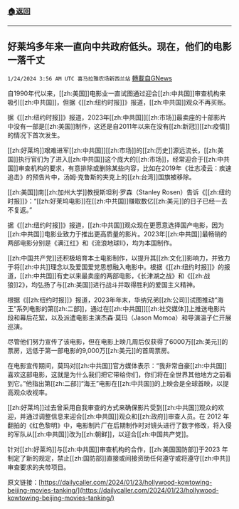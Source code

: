###  [:house:返回](README.md)
---


## 好莱坞多年来一直向中共政府低头。现在，他们的电影一落千丈
`1/24/2024 3:56 AM UTC 喜马拉雅农场新西兰站` [轉載自GNews](https://gnews.org/articles/2247728)

自1990年代以来，[[zh:美国]]电影业一直试图通过迎合[[zh:中共国]]审查机构来吸引[[zh:中共国]]，但据《[[zh:纽约时报]]》报道，[[zh:中共国]]观众不再买账。

据《[[zh:纽约时报]]》报道，2023年[[zh:中共国]][[zh:市场]]最卖座的十部影片中没有一部是[[zh:美国]]制作，这还是自2011年以来在没有[[zh:新冠]][[zh:疫情]]的情况下首次发生。

[[zh:好莱坞]]艰难进军[[zh:中共国]][[zh:市场]]的[[zh:历史]]源远流长，[[zh:美国]]执行官们为了进入[[zh:中共国]]这个庞大的[[zh:市场]]，经常迎合于[[zh:中共国]]审查机构的要求，有意排除或删除某些内容，比如在2019年《壮志凌云：疾速追击》的预告片中，汤姆·克鲁斯的夹克上的[[zh:台湾]]国旗被移除。

[[zh:美国]]南[[zh:加州大学]]教授斯坦利·罗森（Stanley Rosen）告诉《[[zh:纽约时报]]》：“[[zh:好莱坞电影]]在[[zh:中共国]]赚取数亿[[zh:美元]]的日子已经一去不复返。”

据《[[zh:纽约时报]]》报道，[[zh:中共国]]观众现在更愿意选择国产电影，因为[[zh:中共国]]电影业致力于推出更高质量的影片。2023年[[zh:中共国]]最畅销的两部电影分别是《满江红》和《流浪地球II》，均为本国制作。

[[zh:中国共产党]]还积极培育本土电影制作，以提升其[[zh:文化]]影响力，并致力于将[[zh:中共]]理念以及爱国爱党思想融入电影中。根据《[[zh:纽约时报]]》的报道，[[zh:中共国]]有史以来最卖座的两部电影，《长津湖之战》和《[[zh:战狼]]2》，均弘扬了与[[zh:美国]]进行战斗并取得胜利的爱国主义精神。

根据《[[zh:纽约时报]]》报道，2023年年末，华纳兄弟[[zh:公司]]试图推动“海王”系列电影的第[[zh:二部]]，通过在[[zh:中共国]][[zh:社交媒体]]上推送电影片段和幕后花絮，以及派遣电影主演杰森·莫玛（Jason Momoa）和导演温子仁开展巡演。

尽管他们努力宣传了该电影，但在电影上映几周后仅获得了6000万[[zh:美元]]的票房，远低于第一部电影的9,000万[[zh:美元]]的首周票房。

在电影宣传期间，莫玛对[[zh:中共国]]官方媒体表示：“我非常自豪[[zh:中共国]]喜欢这部电影，这就是为什么我们把它带给你们，你们将在全世界其他地方之前看到它。”他指出第[[zh:二部]]“海王”电影在[[zh:中共国]]的上映会是全球首映，以提高观众收视率。

[[zh:好莱坞]]过去曾采用自我审查的方式来确保影片受到[[zh:中共国]]观众的欢迎，并通过调整信息来迎合[[zh:中共国]]观众和[[zh:政府]]审查人员。在 2012 年翻拍的《红色黎明》中，电影制片厂在后期制作时对镜头进行了数字修改，将入侵的军队从[[zh:中共国]]改为[[zh:朝鲜]]，以迎合[[zh:中国共产党]]。

针对[[zh:好莱坞]]与[[zh:中共国]]审查机构的合作，[[zh:美国国防部]]于2023 年制定了新的规定，禁止[[zh:国防部]]直接或间接资助任何遵守或将遵守[[zh:中共]]审查要求的夹带项目。

原文链接：[https://dailycaller.com/2024/01/23/hollywood-kowtowing-beijing-movies-tanking/](https://dailycaller.com/2024/01/23/hollywood-kowtowing-beijing-movies-tanking/)
